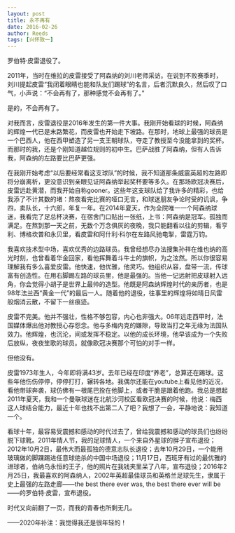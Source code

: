 ```yaml
---
layout: post
title: 永不再有
date: 2016-02-26
author: Reeds
tags: [兴怀致一]
---
```


 罗伯特·皮雷退役了。 

2011年，当时在维拉的皮雷接受了阿森纳的刘川老师采访。在说到不败赛季时，刘川提起皮雷“我闭着眼睛也能和队友们踢球”的名言，后者沉默良久，然后叹了口气，小声说：“不会再有了，那种感觉不会再有了。”

是的，不会再有了。

对我而言，皮雷退役是2016年发生的第一件大事。我刚开始看球的时候，阿森纳的辉煌一代已是末路繁花，而皮雷也开始走下坡路。在那时，地球上最强的球员是一个巴西人，他在西甲塑造了另一支王朝球队，夺走了教授至今没能拿到的奖杯。而那时的我，还是个刚知道越位规则的初中生。巴萨战胜了阿森纳，但有人告诉我，阿森纳的左路要比巴萨更强。

在我刚开始考虑“以后要经常看这支球队”的时候，我不知道那条威震英超的左路即将分崩离析，更没意识到亲眼见证阿森纳举起奖杯要等多久。在那场欧冠决赛后，皮雷远赴黄潜，而我开始自称gooner。这些年这支球队给了我许多的精彩，也给我添了不计其数的堵：熬夜看完比赛的哑口无言，和球迷朋友争论时受的讥讽，争四，卖队长，十六郎，年复一年。在2014年夏天，作为全院唯一一个阿森纳球迷，我看完了足总杯决赛，在宿舍门口贴出一张纸，上书：阿森纳是冠军。孤独而满足。在熬到那一天之前，无数个万念俱灰的夜晚，我只能翻看以往的剪辑，看亨利、博格坎普和永贝里，看皮雷和阿什利·科尔在左路风驰电掣，雷霆万钧。

我喜欢技术型中场，喜欢优秀的边路球员。我曾经想尽办法搜集孙祥在维也纳的高光时刻，也曾看着华金回家，看他挥舞着斗牛士的旗帜，为之泫然。所以你很容易理解我有多么喜爱皮雷。他快速，他优雅，他灵巧。他组织从容，盘带一流，传球富有创造性。在用右脚踢左路的球员里，他是最强的。当他一记远射把皮球射入远角，你会觉得小胡子是世界上最帅的造型。他既是阿森纳辉煌时代的亲历者，也是98年法兰西“黄金一代”的最后一人。随着他的退役，往事里的辉煌将如晴日风雷般烟消云散，不留下一丝痕迹。

皮雷不完美。他并不强壮，性格不够包容，内心也非强大。06年远走西甲时，法国媒体爆出他对教授心存怨念。他与多梅内克的嫌隙，导致当打之年无缘为法国队效力。他辉煌，也沉沦，间或发挥不稳定。以他的成长环境，他早该成为一个失败后放纵，夜夜笙歌的球员。就像欧冠决赛那个可怕的对手一样。

但他没有。

皮雷1973年生人，今年即将满43岁。去年已经在印度“养老”，总算还在踢球。这些年他伤伤停停，停停打打，辗转各地。我偶尔还能在youtube上看见他的近况，看他带球奔袭，球仿佛有一根尾巴拴在他脚上，或者干脆是跟着他跑。我总是想起2011年夏天，我和一个曼联球迷在北航沙河校区看欧冠决赛的时候，他说：梅西这人球结合能力，最近十年也找不出第二人了吧？我想了一会，平静地说：我知道一个。

看球十年，最容易受震撼和感动的时代过去了，曾给我震撼和感动的球员们也纷纷脱下球靴。2011年情人节，我的足球情人，一个来自外星球的胖子宣布退役；2012年10月2日，最伟大而最孤独的德意志队长退役；去年10月29日，一个能用玻璃做的脚踝踢进任意球绝杀的中国中场退役；11月17日，西班牙有过的最优雅的进球者，伯纳乌永恒的王子，他的照片在我钱夹里呆了八年，宣布退役；2016年2月25日，我最喜欢的阿森纳人，2002年英超最佳球员和英格兰足球先生，隶属于史上最强的左路走廊——the best there ever was, the best there ever will be——的罗伯特·皮雷，宣布退役。

时代又向前翻了一页，而我的青春也所剩无几。

 

——2020年补注：我觉得我还是很年轻的！